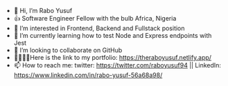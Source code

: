 - 👋 Hi, I’m Rabo Yusuf
- 👍 Software Engineer Fellow with the bulb Africa, Nigeria
- 👀 I’m interested in Frontend, Backend and Fullstack position
- 🌱 I’m currently learning how to test Node and Express endpoints with Jest
- 💞️ I’m looking to collaborate on GitHub
- 👨‍👩‍👧‍👦Here is the link to my portfolio: https://theraboyusuf.netlify.app/
- 📫 How to reach me: twitter: https://twitter.com/raboyusuf94 || LinkedIn: https://www.linkedin.com/in/rabo-yusuf-56a68a98/
